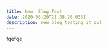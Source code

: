 ```yaml
---
title: New  Blog Test
date: 2020-06-20T21:38:20.033Z
description: new blog testing it out
---
```

fqefqe